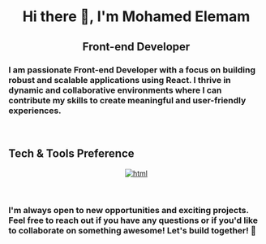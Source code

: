 <h1 align="center">Hi there 👋, I'm Mohamed Elemam</h1>
<h2 align="center">Front-end Developer</h2>

<h3>
  I am passionate Front-end Developer with a focus on building robust and
  scalable applications using React. I thrive in dynamic and collaborative
  environments where I can contribute my skills to create meaningful and
  user-friendly experiences.
</h3>

<br />

<h2>Tech & Tools Preference</h2>
<p align="center">
  <a href="#img">
    <img
      src="https://skillicons.dev/icons?i=html,css,js,jquery,react,sass,typescript,nodejs,express,mysql,mongodb,github,postman"
      alt="html"
    />
  </a>
</p>
<br>
<h3>I'm always open to new opportunities and exciting projects. Feel free to reach out if you have any questions or if you'd like to collaborate on something awesome! Let's build together! 🤝
</h3>
<br />
